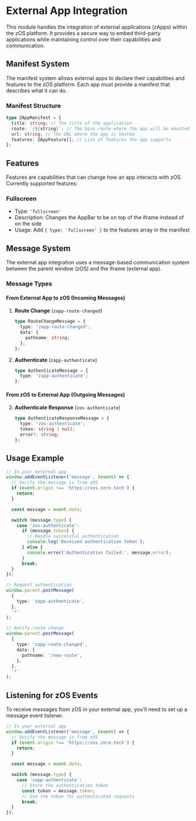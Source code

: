 # External App Integration

This module handles the integration of external applications (zApps) within the zOS platform. It provides a secure way to embed third-party applications while maintaining control over their capabilities and communication.

## Manifest System

The manifest system allows external apps to declare their capabilities and features to the zOS platform. Each app must provide a manifest that describes what it can do.

### Manifest Structure

```typescript
type ZAppManifest = {
  title: string; // The title of the application
  route: `/${string}`; // The base route where the app will be mounted
  url: string; // The URL where the app is hosted
  features: ZAppFeature[]; // List of features the app supports
};
```

## Features

Features are capabilities that can change how an app interacts with zOS. Currently supported features:

### Fullscreen

- Type: `'fullscreen'`
- Description: Changes the AppBar to be on top of the iframe instead of on the side
- Usage: Add `{ type: 'fullscreen' }` to the features array in the manifest

## Message System

The external app integration uses a message-based communication system between the parent window (zOS) and the iframe (external app).

### Message Types

#### From External App to zOS (Incoming Messages)

1. **Route Change** (`zapp-route-changed`)

   ```typescript
   type RouteChangeMessage = {
     type: 'zapp-route-changed';
     data: {
       pathname: string;
     };
   };
   ```

2. **Authenticate** (`zapp-authenticate`)
   ```typescript
   type AuthenticateMessage = {
     type: 'zapp-authenticate';
   };
   ```

#### From zOS to External App (Outgoing Messages)

2. **Authenticate Response** (`zos-authenticate`)
   ```typescript
   type AuthenticateResponseMessage = {
     type: 'zos-authenticate';
     token: string | null;
     error?: string;
   };
   ```

## Usage Example

```typescript
// In your external app
window.addEventListener('message', (event) => {
  // Verify the message is from zOS
  if (event.origin !== 'https://zos.zero.tech') {
    return;
  }

  const message = event.data;

  switch (message.type) {
    case 'zos-authenticate':
      if (message.token) {
        // Handle successful authentication
        console.log('Received authentication token');
      } else {
        console.error('Authentication failed:', message.error);
      }
      break;
  }
});

// Request authentication
window.parent.postMessage(
  {
    type: 'zapp-authenticate',
  },
  '*'
);

// Notify route change
window.parent.postMessage(
  {
    type: 'zapp-route-changed',
    data: {
      pathname: '/new-route',
    },
  },
  '*'
);
```

## Listening for zOS Events

To receive messages from zOS in your external app, you'll need to set up a message event listener.

```typescript
// In your external app
window.addEventListener('message', (event) => {
  // Verify the message is from zOS
  if (event.origin !== 'https://zos.zero.tech') {
    return;
  }

  const message = event.data;

  switch (message.type) {
    case 'zapp-authenticate':
      // Store the authentication token
      const token = message.token;
      // Use the token for authenticated requests
      break;
  }
});
```

